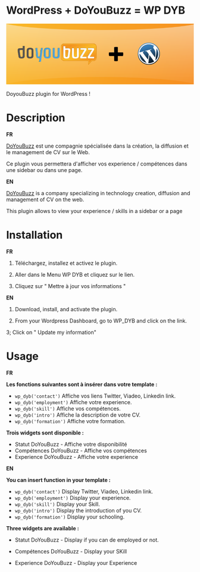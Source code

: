 WordPress + DoYouBuzz = WP DYB
==============================

![Logo Plugin][1]

DoyouBuzz plugin for WordPress !

Description
===========

__FR__

[DoYouBuzz][2] est une compagnie spécialisée dans la création, la diffusion et le management de CV sur le Web.

Ce plugin vous permettera d'afficher vos experience / compétences dans une sidebar ou dans une page.

__EN__

[DoYouBuzz][3] is a company specializing in technology creation, diffusion and management of CV on the web.

This plugin allows to view your experience / skills in a sidebar or a page

Installation
===============

__FR__

1. Téléchargez, installez et activez le plugin.

2. Aller dans le Menu WP DYB et cliquez sur le lien.

3. Cliquez sur " Mettre à jour vos informations "

__EN__

1. Download, install, and activate the plugin.

2. From your Wordpress Dashboard, go to WP_DYB and click on the link.

3; Click on " Update my information"

Usage
========

__FR__

<strong>Les fonctions suivantes sont à insérer dans votre template :</strong>

* <code>wp_dyb('contact')</code> Affiche vos liens Twitter, Viadeo, Linkedin link.
* <code>wp_dyb('employment')</code> Affiche votre experience.
* <code>wp_dyb('skill')</code> Affiche vos compétences.
* <code>wp_dyb('intro')</code> Affiche la description de votre CV.
* <code>wp_dyb('formation')</code> Affiche votre formation.

<strong>Trois widgets sont disponible :</strong>

* Statut DoYouBuzz - Affiche votre disponibilité
* Compétences DoYouBuzz - Affiche vos compétences
* Experience DoYouBuzz - Affiche votre experience

__EN__

<strong>You can insert function in your template :</strong>

* <code>wp_dyb('contact')</code> Display Twitter, Viadeo, Linkedin link.
* <code>wp_dyb('employment')</code> Display your experience.
* <code>wp_dyb('skill')</code> Display your Skill.
* <code>wp_dyb('intro')</code> Display the introduction of you CV.
* <code>wp_dyb('formation')</code> Display your schooling.

<strong>Three widgets are available :</strong>

* Statut DoYouBuzz - Display if you can de employed or not.
* Compétences DoYouBuzz - Display your SKill
* Experience DoYouBuzz - Display your Experience


  [1]: https://raw.githubusercontent.com/zourite/wp_dyb/master/assets/banner-772x250.png
  [2]: http://www.doyoubuzz.com
  [3]: http://www.doyoubuzz.com
  [4]: http://math.stackexchange.com/
  [5]: http://daringfireball.net/projects/markdown/syntax "Markdown"
  [6]: https://github.com/jmcmanus/pagedown-extra "Pagedown Extra"
  [7]: http://meta.math.stackexchange.com/questions/5020/mathjax-basic-tutorial-and-quick-reference
  [8]: https://code.google.com/p/google-code-prettify/
  [9]: http://highlightjs.org/